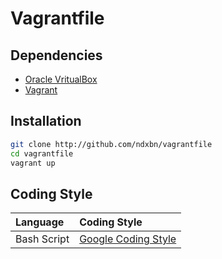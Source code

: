 # Vagrantfile

## Dependencies

* [Oracle VritualBox](https://chocolatey.org/packages/virtualbox)
* [Vagrant](https://chocolatey.org/packages/vagrant)

## Installation

```bash
git clone http://github.com/ndxbn/vagrantfile
cd vagrantfile
vagrant up
```

## Coding Style

Language | Coding Style
:-- | :--
Bash Script | [Google Coding Style](https://google.github.io/styleguide/shell.xml)
